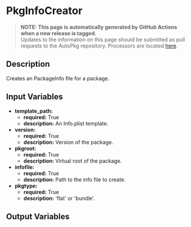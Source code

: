 # PkgInfoCreator

> **NOTE: This page is automatically generated by GitHub Actions when a new release is tagged.**<br />Updates to the information on this page should be submitted as pull requests to the AutoPkg repository. Processors are located [here](https://github.com/autopkg/autopkg/tree/master/Code/autopkglib).
## Description
Creates an PackageInfo file for a package.

## Input Variables
- **template\_path:**
    - **required:** True
    - **description:** An Info.plist template.
- **version:**
    - **required:** True
    - **description:** Version of the package.
- **pkgroot:**
    - **required:** True
    - **description:** Virtual root of the package.
- **infofile:**
    - **required:** True
    - **description:** Path to the info file to create.
- **pkgtype:**
    - **required:** True
    - **description:** 'flat' or 'bundle'.

## Output Variables


